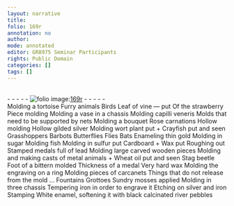 ```yaml
---
layout: narrative
title: 
folio: 169r
annotation: no
author:
mode: annotated
editor: GR8975 Seminar Participants
rights: Public Domain
categories: []
tags: []
---
```


 <br/>- - - - - <a href="http://gallica.bnf.fr/ark:/12148/btv1b10500001g/f343.item"><img src="../assets/photo-icon.png" alt="folio image: " style="display:inline-block; margin-bottom:-3px;"/>169r</a> - - - - - <br/>  Molding a tortoise Furry animals Birds Leaf of vine — put Of the strawberry Piece molding Molding a vase in a chassis Molding capilli veneris Molds that need to be supported by nets Molding a bouquet Rose carnations Hollow molding Hollow gilded silver Molding wort plant put \+ Crayfish put and seen Grasshoppers Barbots Butterflies Flies Bats Enameling thin gold Molding in sugar Molding fish Molding in sulfur put Cardboard \+ Wax put Roughing out Stamped medals full of lead Molding large carved wooden pieces Molding and making casts of metal animals \+ Wheat oil put and seen Stag beetle Foot of a bittern molded Thickness of a medal Very hard wax Molding the engraving on a ring Molding pieces of carcanets Things that do not release from the mold …  Fountains Grottoes Sundry mosses applied Molding in three chassis Tempering iron in order to engrave it Etching on silver and iron Stamping White enamel, softening it with black calcinated river pebbles  